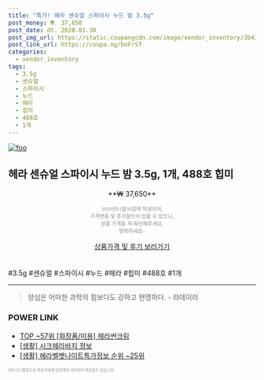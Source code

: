 ```yaml
--- 
title: "특가! 헤라 센슈얼 스파이시 누드 밤 3.5g" 
post_money: ₩. 37,650 
post_date: dt. 2020.01.30 
post_img_url: https://static.coupangcdn.com/image/vendor_inventory/3b43/af0dc9f36c6f224809ba517ecdb70e6bfd5f8eea46f5a49e1a878d119aaa.jpg 
post_link_url: https://coupa.ng/bnFrSf 
categories: 
  - vendor_inventory 
tags: 
  - 3.5g 
  - 센슈얼 
  - 스파이시 
  - 누드 
  - 헤라 
  - 힙미 
  - 488호 
  - 1개 
--- 
```

[![foo](https://static.coupangcdn.com/image/vendor_inventory/3b43/af0dc9f36c6f224809ba517ecdb70e6bfd5f8eea46f5a49e1a878d119aaa.jpg)](https://coupa.ng/bnFrSf) 

## 헤라 센슈얼 스파이시 누드 밤 3.5g, 1개, 488호 힙미 
<p style="text-align: center;">**₩ 37,650**</p> 
<p style="text-align: center;"><span style="color: #898c8f; font-family: Georgia,Times,serif; font-size: 0.75em;">2020년01월30일에 작성되어, <br>가격변동 및 추가할인이 있을 수 있으니,<br> 상품 가격을 꼭!확인해주세요.<br>행복하세요~</span> 
</p>	 
<div markdown="0" style="text-align: center;"><a href="https://coupa.ng/bnFrSf" class="btn btn--success">상품가격 및 후기 보러가기</a></div> 
<br><br> 
  #3.5g #센슈얼 #스파이시 #누드 #헤라 #힙미 #488호 #1개 
<hr> 

> 양심은 어떠한 과학의 힘보다도 강하고 현명하다. - 라데이러 


### POWER LINK

* <a href="https://blog.naver.com/fasyy4321/221782974494" target="_blank"> TOP ~57위 [화장품/미용] 헤라썬크림</a>
* <a href="https://blog.naver.com/sakai111/221765846988" target="_blank"> [생활] 시크헤라바지 정보 </a>
* <a href="https://blog.naver.com/sakai111/221774924547" target="_blank"> [생활] 헤라벨벳나이트특가정보 순위 ~25위</a>

<span style="color: #898c8f; font-family: Georgia,Times,serif; font-size: 0.55em;">파트너스활동으로 작성자에게 일정액의 커미션이 제공될수 있습니다.</span> 
